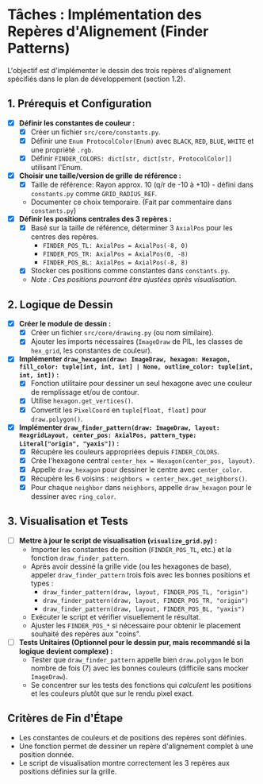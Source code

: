 # Tâches : Implémentation des Repères d'Alignement (Finder Patterns)

L'objectif est d'implémenter le dessin des trois repères d'alignement spécifiés dans le plan de développement (section 1.2).

## 1. Prérequis et Configuration

-   [x] **Définir les constantes de couleur :**
    -   [x] Créer un fichier `src/core/constants.py`.
    -   [x] Définir une `Enum ProtocolColor(Enum)` avec `BLACK`, `RED`, `BLUE`, `WHITE` et une propriété `.rgb`.
    -   [x] Définir `FINDER_COLORS: dict[str, dict[str, ProtocolColor]]` utilisant l'Enum.
-   [x] **Choisir une taille/version de grille de référence :**
    -   [x] Taille de référence: Rayon approx. 10 (q/r de -10 à +10) - défini dans `constants.py` comme `GRID_RADIUS_REF`.
    -   Documenter ce choix temporaire. (Fait par commentaire dans `constants.py`)
-   [x] **Définir les positions centrales des 3 repères :**
    -   [x] Basé sur la taille de référence, déterminer 3 `AxialPos` pour les centres des repères.
        -   `FINDER_POS_TL: AxialPos = AxialPos(-8, 0)`
        -   `FINDER_POS_TR: AxialPos = AxialPos(0, -8)`
        -   `FINDER_POS_BL: AxialPos = AxialPos(-8, 8)`
    -   [x] Stocker ces positions comme constantes dans `constants.py`.
    -   *Note : Ces positions pourront être ajustées après visualisation.* 

## 2. Logique de Dessin

-   [x] **Créer le module de dessin :**
    -   [x] Créer un fichier `src/core/drawing.py` (ou nom similaire).
    -   [x] Ajouter les imports nécessaires (`ImageDraw` de PIL, les classes de `hex_grid`, les constantes de couleur).
-   [x] **Implémenter `draw_hexagon(draw: ImageDraw, hexagon: Hexagon, fill_color: tuple[int, int, int] | None, outline_color: tuple[int, int, int])` :**
    -   [x] Fonction utilitaire pour dessiner un seul hexagone avec une couleur de remplissage et/ou de contour.
    -   [x] Utilise `hexagon.get_vertices()`.
    -   [x] Convertit les `PixelCoord` en `tuple[float, float]` pour `draw.polygon()`.
-   [x] **Implémenter `draw_finder_pattern(draw: ImageDraw, layout: HexgridLayout, center_pos: AxialPos, pattern_type: Literal["origin", "yaxis"])` :**
    -   [x] Récupère les couleurs appropriées depuis `FINDER_COLORS`.
    -   [x] Crée l'hexagone central `center_hex = Hexagon(center_pos, layout)`.
    -   [x] Appelle `draw_hexagon` pour dessiner le centre avec `center_color`.
    -   [x] Récupère les 6 voisins : `neighbors = center_hex.get_neighbors()`.
    -   [x] Pour chaque `neighbor` dans `neighbors`, appelle `draw_hexagon` pour le dessiner avec `ring_color`.

## 3. Visualisation et Tests

-   [ ] **Mettre à jour le script de visualisation (`visualize_grid.py`) :**
    -   Importer les constantes de position (`FINDER_POS_TL`, etc.) et la fonction `draw_finder_pattern`.
    -   Après avoir dessiné la grille vide (ou les hexagones de base), appeler `draw_finder_pattern` trois fois avec les bonnes positions et types :
        -   `draw_finder_pattern(draw, layout, FINDER_POS_TL, "origin")`
        -   `draw_finder_pattern(draw, layout, FINDER_POS_TR, "origin")`
        -   `draw_finder_pattern(draw, layout, FINDER_POS_BL, "yaxis")`
    -   Exécuter le script et vérifier visuellement le résultat.
    -   Ajuster les `FINDER_POS_*` si nécessaire pour obtenir le placement souhaité des repères aux "coins".
-   [ ] **Tests Unitaires (Optionnel pour le dessin pur, mais recommandé si la logique devient complexe) :**
    -   Tester que `draw_finder_pattern` appelle bien `draw.polygon` le bon nombre de fois (7) avec les bonnes couleurs (difficile sans mocker `ImageDraw`).
    -   Se concentrer sur les tests des fonctions qui *calculent* les positions et les couleurs plutôt que sur le rendu pixel exact.

## Critères de Fin d'Étape

-   Les constantes de couleurs et de positions des repères sont définies.
-   Une fonction permet de dessiner un repère d'alignement complet à une position donnée.
-   Le script de visualisation montre correctement les 3 repères aux positions définies sur la grille.
